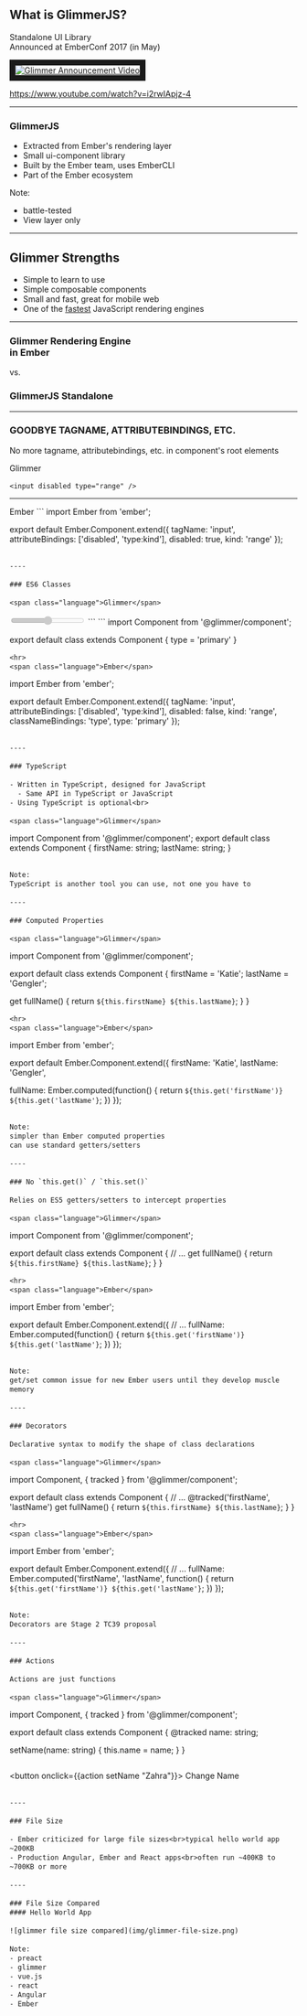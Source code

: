 
## What is GlimmerJS?

Standalone UI Library<br>Announced at EmberConf 2017 (in May)

<a class="glimmer-video" href="http://www.youtube.com/watch?feature=player_embedded&v=i2rwIApjz-4
" target="_blank"><img src="http://img.youtube.com/vi/i2rwIApjz-4/0.jpg" 
alt="Glimmer Announcement Video" width="240" height="180" border="10" /></a>

<span class="small">https://www.youtube.com/watch?v=i2rwIApjz-4</span>

----

### GlimmerJS

- Extracted from Ember's rendering layer
- Small ui-component library
- Built by the Ember team, uses EmberCLI
- Part of the Ember ecosystem

Note:
- battle-tested 
- View layer only

----

## Glimmer Strengths 

- Simple to learn to use
- Simple composable components
- Small and fast, great for mobile web
- One of the [fastest](https://glimmerjs.com/demos/uptime-boxes/) JavaScript rendering engines

----

### Glimmer Rendering Engine<br>in Ember

 vs.
  
### GlimmerJS Standalone

----

### GOODBYE TAGNAME, ATTRIBUTEBINDINGS, ETC.

No more tagname, attributebindings, etc. in component's root elements

<span class="language">Glimmer</span>
```
<input disabled type="range" />
```
<hr>
<span class="language">Ember</span>
```
import Ember from 'ember';
   
export default Ember.Component.extend({
 tagName: 'input',
 attributeBindings: ['disabled', 'type:kind'],
 disabled: true,
 kind: 'range'
});
```

----

### ES6 Classes

<span class="language">Glimmer</span>
```
<input disabled type="range" />
```
```
import Component from '@glimmer/component';

export default class extends Component {
  type = 'primary'
}
```
<hr>
<span class="language">Ember</span>
```
import Ember from 'ember';

export default Ember.Component.extend({
  tagName: 'input',
  attributeBindings: ['disabled', 'type:kind'],
  disabled: false,
  kind: 'range',
  classNameBindings: 'type',
  type: 'primary'
});
```

----

### TypeScript

- Written in TypeScript, designed for JavaScript
  - Same API in TypeScript or JavaScript
- Using TypeScript is optional<br>

<span class="language">Glimmer</span>
```
import Component from '@glimmer/component';
export default class extends Component {
  firstName: string;
  lastName: string;
}
```

Note:
TypeScript is another tool you can use, not one you have to

----

### Computed Properties

<span class="language">Glimmer</span>
```
import Component from '@glimmer/component';

export default class extends Component {
  firstName = 'Katie';
  lastName = 'Gengler';
  
  get fullName() {
    return `${this.firstName} ${this.lastName}`;
  }
}
```
<hr>
<span class="language">Ember</span>
```
import Ember from 'ember';

export default Ember.Component.extend({
  firstName: 'Katie',
  lastName: 'Gengler',
  
  fullName: Ember.computed(function() {
    return `${this.get('firstName')} ${this.get('lastName'}`;
  })
});
```

Note:
simpler than Ember computed properties
can use standard getters/setters

----

### No `this.get()` / `this.set()`

Relies on ES5 getters/setters to intercept properties

<span class="language">Glimmer</span>
```
import Component from '@glimmer/component';

export default class extends Component {
  // ...
  get fullName() {
    return `${this.firstName} ${this.lastName}`;
  }
}
```
<hr>
<span class="language">Ember</span>
```
import Ember from 'ember';

export default Ember.Component.extend({
  // ...
  fullName: Ember.computed(function() {
    return `${this.get('firstName')} ${this.get('lastName'}`;
  })
});
```

Note:
get/set common issue for new Ember users until they develop muscle memory

----

### Decorators

Declarative syntax to modify the shape of class declarations

<span class="language">Glimmer</span>
```
import Component, { tracked } from '@glimmer/component';

export default class extends Component {
  // ...
  @tracked('firstName', 'lastName')
  get fullName() {
    return `${this.firstName} ${this.lastName}`;
  }
}
```
<hr>
<span class="language">Ember</span>
```
import Ember from 'ember';

export default Ember.Component.extend({
  // ...
  fullName: Ember.computed('firstName', 'lastName', function() {
    return `${this.get('firstName')} ${this.get('lastName'}`;
  })
});
```

Note:
Decorators are Stage 2 TC39 proposal

----

### Actions

Actions are just functions

<span class="language">Glimmer</span>
```
import Component, { tracked } from '@glimmer/component';

export default class extends Component {
  @tracked name: string;

  setName(name: string) {
    this.name = name;
  }
}
```
```
<button onclick={{action setName "Zahra"}}>
  Change Name
</button>
```

----

### File Size

- Ember criticized for large file sizes<br>typical hello world app ~200KB
- Production Angular, Ember and React apps<br>often run ~400KB to ~700KB or more

----

### File Size Compared
#### Hello World App

![glimmer file size compared](img/glimmer-file-size.png)

Note:
- preact
- glimmer
- vue.js
- react
- Angular 
- Ember
